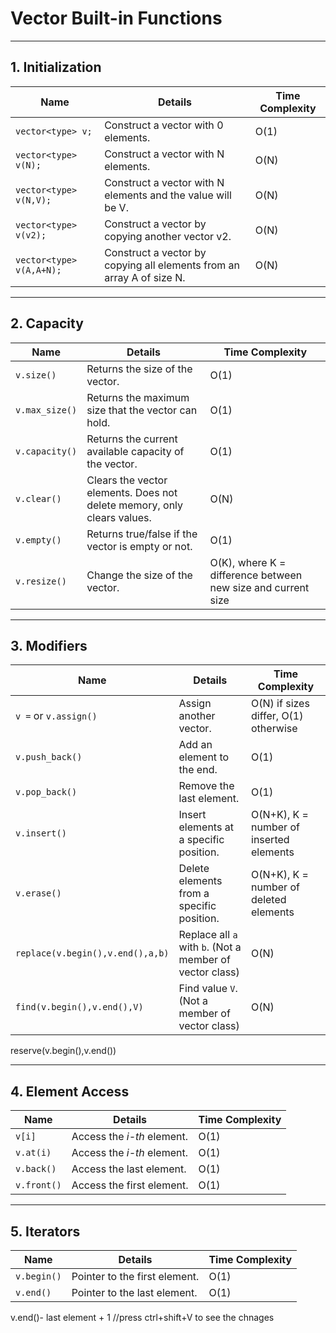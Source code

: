 # Vector Built-in Functions

---

## 1. Initialization

| Name                     | Details                                                                  | Time Complexity |
|--------------------------|--------------------------------------------------------------------------|-----------------|
| `vector<type> v;`        | Construct a vector with 0 elements.                                      | O(1)            |
| `vector<type> v(N);`     | Construct a vector with N elements.                                      | O(N)            |
| `vector<type> v(N,V);`   | Construct a vector with N elements and the value will be V.              | O(N)            |
| `vector<type> v(v2);`    | Construct a vector by copying another vector v2.                         | O(N)            |
| `vector<type> v(A,A+N);` | Construct a vector by copying all elements from an array A of size N.    | O(N)            |

---

## 2. Capacity

| Name           | Details                                                                 | Time Complexity |
|----------------|-------------------------------------------------------------------------|-----------------|
| `v.size()`     | Returns the size of the vector.                                         | O(1)            |
| `v.max_size()` | Returns the maximum size that the vector can hold.                      | O(1)            |
| `v.capacity()` | Returns the current available capacity of the vector.                   | O(1)            |
| `v.clear()`    | Clears the vector elements. Does not delete memory, only clears values. | O(N)            |
| `v.empty()`    | Returns true/false if the vector is empty or not.                       | O(1)            |
| `v.resize()`   | Change the size of the vector.                                          | O(K), where K = difference between new size and current size |

---

## 3. Modifiers

| Name                                | Details                                                      | Time Complexity |
|-------------------------------------|--------------------------------------------------------------|-----------------|
| `v =` or `v.assign()`               | Assign another vector.                                       | O(N) if sizes differ, O(1) otherwise |
| `v.push_back()`                     | Add an element to the end.                                   | O(1)            |
| `v.pop_back()`                      | Remove the last element.                                     | O(1)            |
| `v.insert()`                        | Insert elements at a specific position.                      | O(N+K), K = number of inserted elements |
| `v.erase()`                         | Delete elements from a specific position.                    | O(N+K), K = number of deleted elements |
| `replace(v.begin(),v.end(),a,b)`    | Replace all `a` with `b`. (Not a member of vector class)     | O(N)            |
| `find(v.begin(),v.end(),V)`         | Find value `V`. (Not a member of vector class)               | O(N)            |

reserve(v.begin(),v.end())

---

## 4. Element Access

| Name        | Details                  | Time Complexity |
|-------------|--------------------------|-----------------|
| `v[i]`      | Access the *i-th* element. | O(1)            |
| `v.at(i)`   | Access the *i-th* element. | O(1)            |
| `v.back()`  | Access the last element.   | O(1)            |
| `v.front()` | Access the first element.  | O(1)            |

---

## 5. Iterators

| Name       | Details                        | Time Complexity |
|------------|--------------------------------|-----------------|
| `v.begin()`| Pointer to the first element.  | O(1)            |
| `v.end()`  | Pointer to the last element.   | O(1)            |

v.end()- last element + 1 
//press ctrl+shift+V to see the chnages